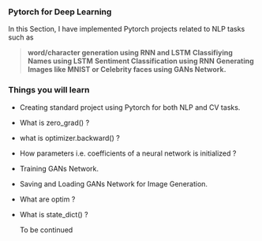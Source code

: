 ### Pytorch for Deep Learning 

In this Section, I have implemented Pytorch projects related to NLP tasks such as 

 > **word/character generation using RNN and LSTM**
 > **Classifiying Names using LSTM** 
 > **Sentiment Classification using RNN**
 > **Generating Images like MNIST or Celebrity faces using GANs Network.**

### Things you will learn

* Creating standard project using Pytorch for both NLP and CV tasks.
* What is zero_grad() ?
* what is optimizer.backward() ?
* How parameters i.e. coefficients of a neural network is initialized ?
* Training GANs Network.
* Saving and Loading GANs Network for Image Generation.
* What are optim ?
* What is state_dict() ?

     To be continued
